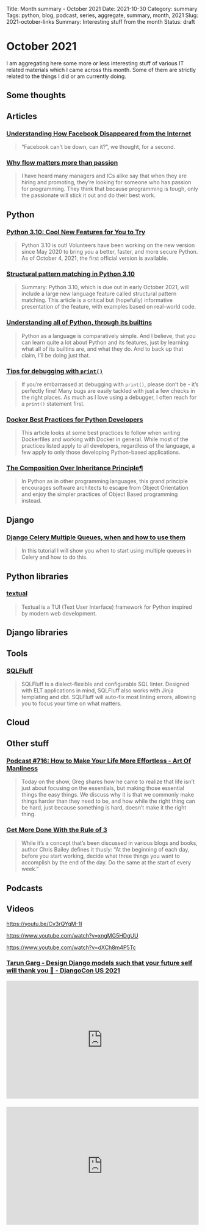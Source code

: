 Title: Month summary - October 2021
Date: 2021-10-30
Category: summary
Tags: python, blog, podcast, series, aggregate, summary, month, 2021
Slug: 2021-october-links
Summary: Interesting stuff from the month
Status: draft


# October 2021

I am aggregating here some more or less interesting stuff of various IT related materials which I came across this month.
Some of them are strictly related to the things I did or am currently doing.


## Some thoughts

## Articles

### [Understanding How Facebook Disappeared from the Internet](https://blog.cloudflare.com/october-2021-facebook-outage/)

> “Facebook can't be down, can it?”, we thought, for a second.

### [Why flow matters more than passion](https://leaddev.com/culture-engagement-motivation/why-flow-matters-more-passion)

> I have heard many managers and ICs alike say that when they are hiring and promoting, they’re looking for someone who has passion for programming. They think that because programming is tough, only the passionate will stick it out and do their best work.

## Python

### [Python 3.10: Cool New Features for You to Try](https://realpython.com/python310-new-features/)

> Python 3.10 is out! Volunteers have been working on the new version since May 2020 to bring you a better, faster, and more secure Python. As of October 4, 2021, the first official version is available.

### [Structural pattern matching in Python 3.10](https://benhoyt.com/writings/python-pattern-matching/)

> Summary: Python 3.10, which is due out in early October 2021, will include a large new language feature called structural pattern matching. This article is a critical but (hopefully) informative presentation of the feature, with examples based on real-world code.

### [Understanding all of Python, through its builtins](https://sadh.life/post/builtins/)

> Python as a language is comparatively simple. And I believe, that you can learn quite a lot about Python and its features, just by learning what all of its builtins are, and what they do. And to back up that claim, I’ll be doing just that.

### [Tips for debugging with `print()`](https://adamj.eu/tech/2021/10/08/tips-for-debugging-with-print/)

> If you’re embarrassed at debugging with `print()`, please don’t be - it’s perfectly fine! Many bugs are easily tackled with just a few checks in the right places. As much as I love using a debugger, I often reach for a `print()` statement first.

### [Docker Best Practices for Python Developers](https://testdriven.io/blog/docker-best-practices/)

> This article looks at some best practices to follow when writing Dockerfiles and working with Docker in general. While most of the practices listed apply to all developers, regardless of the language, a few apply to only those developing Python-based applications.

### [The Composition Over Inheritance Principle¶](https://python-patterns.guide/gang-of-four/composition-over-inheritance/)

> In Python as in other programming languages, this grand principle encourages software architects to escape from Object Orientation and enjoy the simpler practices of Object Based programming instead.

## Django

### [Django Celery Multiple Queues, when and how to use them](https://appliku.com/post/django-celery-multiple-queues-when-and-how-use-the)

> In this tutorial I will show you when to start using multiple queues in Celery and how to do this.

## Python libraries

### [textual](https://github.com/willmcgugan/textual)

> Textual is a TUI (Text User Interface) framework for Python inspired by modern web development. 

## Django libraries

## Tools

### [SQLFluff](https://github.com/sqlfluff/sqlfluff)

> SQLFluff is a dialect-flexible and configurable SQL linter. Designed with ELT applications in mind, SQLFluff also works with Jinja templating and dbt. SQLFluff will auto-fix most linting errors, allowing you to focus your time on what matters.

## Cloud

## Other stuff

### [Podcast #716: How to Make Your Life More Effortless - Art Of Manliness](https://www.artofmanliness.com/character/habits/podcast-716-how-to-make-your-life-more-effortless/)

> Today on the show, Greg shares how he came to realize that life isn’t just about focusing on the essentials, but making those essential things the easy things. We discuss why it is that we commonly make things harder than they need to be, and how while the right thing can be hard, just because something is hard, doesn’t make it the right thing.

### [Get More Done With the Rule of 3](https://www.artofmanliness.com/career-wealth/career/work-deliberately-instead-reactively-rule-3/)

> While it’s a concept that’s been discussed in various blogs and books, author Chris Bailey defines it thusly: “At the beginning of each day, before you start working, decide what three things you want to accomplish by the end of the day. Do the same at the start of every week.”

## Podcasts

## Videos

https://youtu.be/Cv3rQYgM-1I

https://www.youtube.com/watch?v=xngMG5HDgUU


https://www.youtube.com/watch?v=dXCh8m4P5Tc

### [Tarun Garg - Design Django models such that your future self will thank you 👋 - DjangoCon US 2021](https://www.youtube.com/watch?v=dXCh8m4P5Tc)
<div class="videoWrapper" style="height:0; padding-bottom:56.25%; padding-top:25px; position:relative" height="0">
    <iframe style="position:absolute; top:0; width:100%" height="100%" width="100%" src="https://www.youtube.com/embed/dXCh8m4P5Tc" frameborder="0" allow="accelerometer; autoplay; encrypted-media; gyroscope; picture-in-picture" allowfullscreen></iframe>
</div>

### [](https://www.youtube.com/watch?v=VIDEO_ID)
<div class="videoWrapper" style="height:0; padding-bottom:56.25%; padding-top:25px; position:relative" height="0">
    <iframe style="position:absolute; top:0; width:100%" height="100%" width="100%" src="https://www.youtube.com/embed/VIDEO_ID" frameborder="0" allow="accelerometer; autoplay; encrypted-media; gyroscope; picture-in-picture" allowfullscreen></iframe>
</div>
